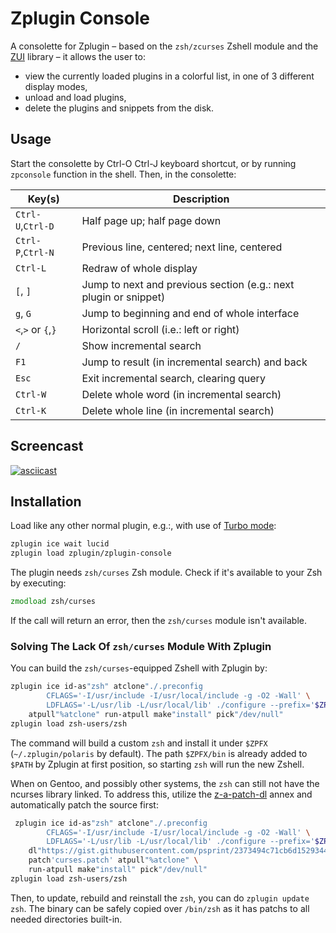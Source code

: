 # Zplugin Console

A consolette for Zplugin – based on the `zsh/zcurses` Zshell module and the
[ZUI](https://github.com/zdharma/zui) library – it allows the user to:

- view the currently loaded plugins in a colorful list, in one of 3 different
  display modes,
- unload and load plugins,
- delete the plugins and snippets from the disk.

## Usage

Start the consolette by Ctrl-O Ctrl-J keyboard shortcut, or by running
`zpconsole` function in the shell. Then, in the consolette:

| Key(s) | Description |
|--------|-------------|
| `Ctrl-U`,`Ctrl-D` | Half page up; half page down                             |
| `Ctrl-P`,`Ctrl-N` | Previous line, centered; next line, centered             |
| `Ctrl-L` | Redraw of whole display                                           |
| `[`, `]` | Jump to next and previous section (e.g.: next plugin or snippet)  |
| `g`, `G` | Jump to beginning and end of whole interface                      |
| `<`,`>` or `{`,`}` | Horizontal scroll (i.e.: left or right)                 |
| `/`      | Show incremental search                                           |
| `F1`     | Jump to result (in incremental search) and back                   |
| `Esc`    | Exit incremental search, clearing query                           |
| `Ctrl-W` | Delete whole word (in incremental search)                         |
| `Ctrl-K` | Delete whole line (in incremental search)                         |

## Screencast

[![asciicast](https://asciinema.org/a/272994.svg)](https://asciinema.org/a/272994)

## Installation

Load like any other normal plugin, e.g.:, with use of [Turbo
mode](http://zdharma.org/zplugin/wiki/INTRODUCTION/#turbo_mode_zsh_62_53):

```zsh
zplugin ice wait lucid
zplugin load zplugin/zplugin-console
```

The plugin needs `zsh/curses` Zsh module. Check if it's available to your Zsh by
executing:

```zsh
zmodload zsh/curses
```

If the call will return an error, then the `zsh/curses` module isn't available.

### Solving The Lack Of `zsh/curses` Module With Zplugin

You can build the `zsh/curses`-equipped Zshell with Zplugin by:

```zsh
zplugin ice id-as"zsh" atclone"./.preconfig
        CFLAGS='-I/usr/include -I/usr/local/include -g -O2 -Wall' \
        LDFLAGS='-L/usr/lib -L/usr/local/lib' ./configure --prefix='$ZPFX'" \
    atpull"%atclone" run-atpull make"install" pick"/dev/null"
zplugin load zsh-users/zsh
```

The command will build a custom `zsh` and install it under `$ZPFX`
(`~/.zplugin/polaris` by default). The path `$ZPFX/bin` is already added to
`$PATH` by Zplugin at first position, so starting `zsh` will run the new Zshell.

When on Gentoo, and possibly other systems, the `zsh` can still not have the
ncurses library linked. To address this, utilize the
[z-a-patch-dl](https://github.com/zplugin/z-a-patch-dl) annex and automatically
patch the source first:

```zsh
 zplugin ice id-as"zsh" atclone"./.preconfig
        CFLAGS='-I/usr/include -I/usr/local/include -g -O2 -Wall' \
        LDFLAGS='-L/usr/lib -L/usr/local/lib' ./configure --prefix='$ZPFX'" \
    dl"https://gist.githubusercontent.com/psprint/2373494c71cb6d1529344a2ed1a64b03/raw -> curses.patch" \
    patch'curses.patch' atpull"%atclone" \
    run-atpull make"install" pick"/dev/null"
zplugin load zsh-users/zsh
```

Then, to update, rebuild and reinstall the `zsh`, you can do `zplugin update
zsh`. The binary can be safely copied over `/bin/zsh` as it has patchs to all
needed directories built-in.


<!-- vim:set ft=markdown tw=80 fo+=an1 autoindent: -->
